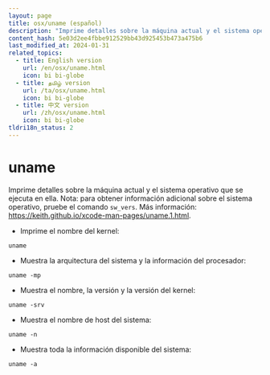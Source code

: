 ```yaml
---
layout: page
title: osx/uname (español)
description: "Imprime detalles sobre la máquina actual y el sistema operativo que se ejecuta en ella."
content_hash: 5e03d2ee4fbbe912529bb43d925453b473a475b6
last_modified_at: 2024-01-31
related_topics:
  - title: English version
    url: /en/osx/uname.html
    icon: bi bi-globe
  - title: தமிழ் version
    url: /ta/osx/uname.html
    icon: bi bi-globe
  - title: 中文 version
    url: /zh/osx/uname.html
    icon: bi bi-globe
tldri18n_status: 2
---
```

# uname

Imprime detalles sobre la máquina actual y el sistema operativo que se ejecuta en ella.
Nota: para obtener información adicional sobre el sistema operativo, pruebe el comando `sw_vers`.
Más información: <https://keith.github.io/xcode-man-pages/uname.1.html>.

- Imprime el nombre del kernel:

`uname`

- Muestra la arquitectura del sistema y la información del procesador:

`uname -mp`

- Muestra el nombre, la versión y la versión del kernel:

`uname -srv`

- Muestra el nombre de host del sistema:

`uname -n`

- Muestra toda la información disponible del sistema:

`uname -a`

